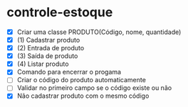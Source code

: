 # controle-estoque

- [x] Criar uma classe PRODUTO(Código, nome, quantidade)
- [x] (1) Cadastrar produto
- [x] (2) Entrada de produto
- [x] (3) Saída de produto
- [x] (4) Listar produto
- [x] Comando para encerrar o progama
- [ ] Criar o código do produto automaticamente
- [ ] Validar no primeiro campo se o código existe ou não
- [x] Não cadastrar produto com o mesmo código